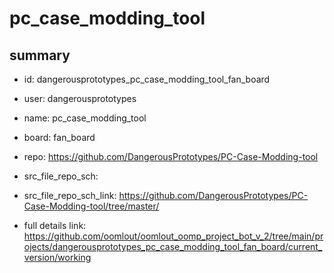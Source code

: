 # pc_case_modding_tool
 
## summary 
* id: dangerousprototypes_pc_case_modding_tool_fan_board
* user: dangerousprototypes
* name: pc_case_modding_tool
* board: fan_board
* repo: https://github.com/DangerousPrototypes/PC-Case-Modding-tool



* src_file_repo_sch: 
* src_file_repo_sch_link: https://github.com/DangerousPrototypes/PC-Case-Modding-tool/tree/master/
* full details link: https://github.com/oomlout/oomlout_oomp_project_bot_v_2/tree/main/projects/dangerousprototypes_pc_case_modding_tool_fan_board/current_version/working  







